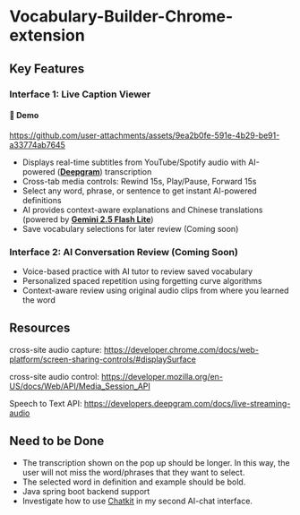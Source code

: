# Vocabulary-Builder-Chrome-extension
## Key Features

### Interface 1: Live Caption Viewer

#### 🎥 Demo
https://github.com/user-attachments/assets/9ea2b0fe-591e-4b29-be91-a33774ab7645

- Displays real-time subtitles from YouTube/Spotify audio with AI-powered (**[Deepgram](https://deepgram.com/product/speech-to-text)**) transcription
- Cross-tab media controls: Rewind 15s, Play/Pause, Forward 15s
- Select any word, phrase, or sentence to get instant AI-powered definitions
- AI provides context-aware explanations and Chinese translations (powered by **[Gemini 2.5 Flash Lite](https://ai.google.dev/gemini-api/docs/models)**)
- Save vocabulary selections for later review (Coming soon)

### Interface 2: AI Conversation Review (Coming Soon)
- Voice-based practice with AI tutor to review saved vocabulary
- Personalized spaced repetition using forgetting curve algorithms
- Context-aware review using original audio clips from where you learned the word
## Resources
cross-site audio capture: https://developer.chrome.com/docs/web-platform/screen-sharing-controls/#displaySurface

cross-site audio control: https://developer.mozilla.org/en-US/docs/Web/API/Media_Session_API

Speech to Text API: https://developers.deepgram.com/docs/live-streaming-audio 

## Need to be Done
- The transcription shown on the pop up should be longer. In this way, the user will not miss the word/phrases that they want to select.
- The selected word in definition and example should be bold.
- Java spring boot backend support
- Investigate how to use [Chatkit](https://github.com/openai/openai-chatkit-advanced-samples) in my second AI-chat interface.





